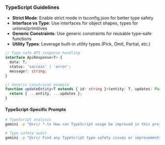 ### TypeScript Guidelines

- **Strict Mode**: Enable strict mode in tsconfig.json for better type safety
- **Interface vs Type**: Use interfaces for object shapes, types for unions/primitives
- **Generic Constraints**: Use generic constraints for reusable type-safe functions
- **Utility Types**: Leverage built-in utility types (Pick, Omit, Partial, etc.)

```typescript
// Type-safe API response handling
interface ApiResponse<T> {
  data: T;
  status: 'success' | 'error';
  message?: string;
}

// Generic constraint example
function updateEntity<T extends { id: string }>(entity: T, updates: Partial<T>): T {
  return { ...entity, ...updates };
}
```

#### TypeScript-Specific Prompts

```bash
# TypeScript analysis
gemini -p "@src/ *.ts How can TypeScript usage be improved in this project?"

# Type safety audit
gemini -p "@src/ Find any TypeScript type safety issues or improvements"
```